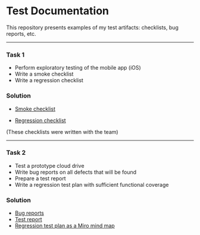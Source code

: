 # Test Documentation
This repository presents examples of my test artifacts: checklists, bug reports, etc. 

---

### Task 1
- Perform exploratory testing of the mobile app (iOS)
- Write a smoke checklist 
- Write a regression checklist

### Solution 
- [Smoke checklist](https://docs.google.com/spreadsheets/d/1unFAvWBSd9reIXtD-Buhpf67WMB-RTWSxJeZy-lsU4M/edit?usp=sharing) 

- [Regression checklist](https://docs.google.com/spreadsheets/d/1JxkujT2-03cxBk7xHwigMDCZ1npgX5ClemrdpEgyOb0/edit?usp=sharing) 

(These checklists were written with the team)

---

### Task 2
- Test a prototype cloud drive
- Write bug reports on all defects that will be found
- Prepare a test report
- Write a regression test plan with sufficient functional coverage 

### Solution
- [Bug reports]()
- [Test report]()
- [Regression test plan as a Miro mind map]() 
